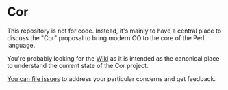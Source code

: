 # Cor

This repository is not for code. Instead, it's mainly to have a central place
to discuss the "Cor" proposal to bring modern OO to the core of the Perl
language. 

You're probably looking for the [Wiki](https://github.com/Ovid/Cor/wiki) as it is intended as
the canonical place to understand the current state of the Cor project.

[You can file issues](https://github.com/Ovid/Cor/issues) to address your
particular concerns and get feedback.
